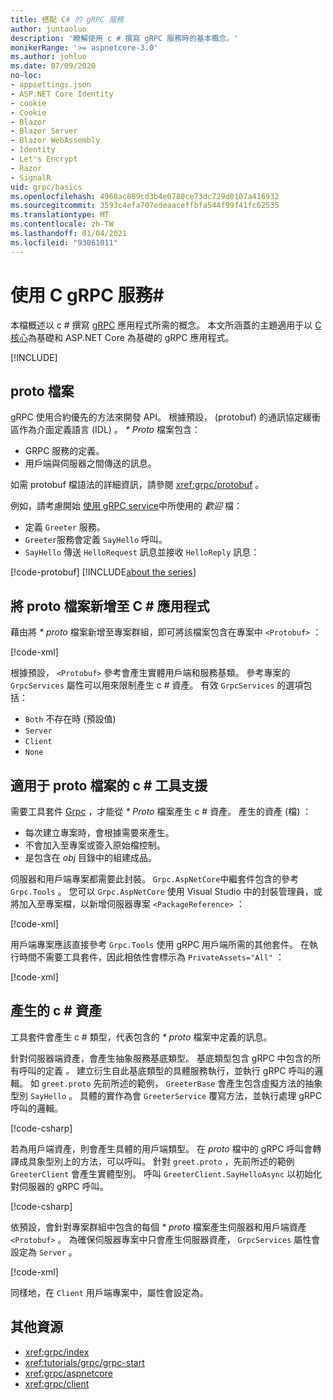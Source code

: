 ```yaml
---
title: 搭配 C# 的 gRPC 服務
author: juntaoluo
description: '瞭解使用 c # 撰寫 gRPC 服務時的基本概念。'
monikerRange: '>= aspnetcore-3.0'
ms.author: johluo
ms.date: 07/09/2020
no-loc:
- appsettings.json
- ASP.NET Core Identity
- cookie
- Cookie
- Blazor
- Blazor Server
- Blazor WebAssembly
- Identity
- Let's Encrypt
- Razor
- SignalR
uid: grpc/basics
ms.openlocfilehash: 4968ac889cd3b4e0780ce73dc729d0107a416932
ms.sourcegitcommit: 3593c4efa707edeaaceffbfa544f99f41fc62535
ms.translationtype: MT
ms.contentlocale: zh-TW
ms.lasthandoff: 01/04/2021
ms.locfileid: "93061011"
---
```

# <a name="grpc-services-with-c"></a>使用 C gRPC 服務\#

本檔概述以 c # 撰寫 [gRPC](https://grpc.io/docs/guides/) 應用程式所需的概念。 本文所涵蓋的主題適用于以 [C 核心](https://grpc.io/blog/grpc-stacks)為基礎和 ASP.NET Core 為基礎的 gRPC 應用程式。

[!INCLUDE[](~/includes/gRPCazure.md)]

## <a name="proto-file"></a>proto 檔案

gRPC 使用合約優先的方法來開發 API。 根據預設， (protobuf) 的通訊協定緩衝區作為介面定義語言 (IDL) 。 *\* Proto* 檔案包含：

* GRPC 服務的定義。
* 用戶端與伺服器之間傳送的訊息。

如需 protobuf 檔語法的詳細資訊，請參閱 <xref:grpc/protobuf> 。

例如，請考慮開始 [使用 gRPC service](xref:tutorials/grpc/grpc-start)中所使用的 *歡迎* 檔：

* 定義 `Greeter` 服務。
* `Greeter`服務會定義 `SayHello` 呼叫。
* `SayHello` 傳送 `HelloRequest` 訊息並接收 `HelloReply` 訊息：

[!code-protobuf[](~/tutorials/grpc/grpc-start/sample/GrpcGreeter/Protos/greet.proto)]
[!INCLUDE[about the series](~/includes/code-comments-loc.md)]

## <a name="add-a-proto-file-to-a-c-app"></a>將 proto 檔案新增至 C \# 應用程式

藉由將 *\* proto* 檔案新增至專案群組，即可將該檔案包含在專案中 `<Protobuf>` ：

[!code-xml[](~/tutorials/grpc/grpc-start/sample/GrpcGreeter/GrpcGreeter.csproj?highlight=2&range=7-9)]

根據預設， `<Protobuf>` 參考會產生實體用戶端和服務基類。 參考專案的 `GrpcServices` 屬性可以用來限制產生 c # 資產。 有效 `GrpcServices` 的選項包括：

* `Both` 不存在時 (預設值) 
* `Server`
* `Client`
* `None`

## <a name="c-tooling-support-for-proto-files"></a>適用于 proto 檔案的 c # 工具支援

需要工具套件 [Grpc](https://www.nuget.org/packages/Grpc.Tools/) ，才能從 *\* Proto* 檔案產生 c # 資產。 產生的資產 (檔) ：

* 每次建立專案時，會根據需要來產生。
* 不會加入至專案或簽入原始檔控制。
* 是包含在 *obj* 目錄中的組建成品。

伺服器和用戶端專案都需要此封裝。 `Grpc.AspNetCore`中繼套件包含的參考 `Grpc.Tools` 。 您可以 `Grpc.AspNetCore` 使用 Visual Studio 中的封裝管理員，或將加入至專案檔，以新增伺服器專案 `<PackageReference>` ：

[!code-xml[](~/tutorials/grpc/grpc-start/sample/GrpcGreeter/GrpcGreeter.csproj?highlight=1&range=12)]

用戶端專案應該直接參考 `Grpc.Tools` 使用 gRPC 用戶端所需的其他套件。 在執行時間不需要工具套件，因此相依性會標示為 `PrivateAssets="All"` ：

[!code-xml[](~/tutorials/grpc/grpc-start/sample/GrpcGreeterClient/GrpcGreeterClient.csproj?highlight=3&range=9-11)]

## <a name="generated-c-assets"></a>產生的 c # 資產

工具套件會產生 c # 類型，代表包含的 *\* proto* 檔案中定義的訊息。

針對伺服器端資產，會產生抽象服務基底類型。 基底類型包含 gRPC 中包含的所有呼叫的定義 *。* 建立衍生自此基底類型的具體服務執行，並執行 gRPC 呼叫的邏輯。 如 `greet.proto` 先前所述的範例， `GreeterBase` 會產生包含虛擬方法的抽象型別 `SayHello` 。 具體的實作為會 `GreeterService` 覆寫方法，並執行處理 gRPC 呼叫的邏輯。

[!code-csharp[](~/tutorials/grpc/grpc-start/sample/GrpcGreeter/Services/GreeterService.cs?name=snippet)]

若為用戶端資產，則會產生具體的用戶端類型。 在 *proto* 檔中的 gRPC 呼叫會轉譯成具象型別上的方法，可以呼叫。 針對 `greet.proto` ，先前所述的範例 `GreeterClient` 會產生實體型別。 呼叫 `GreeterClient.SayHelloAsync` 以初始化對伺服器的 gRPC 呼叫。

[!code-csharp[](~/tutorials/grpc/grpc-start/sample/GrpcGreeterClient/Program.cs?name=snippet)]

依預設，會針對專案群組中包含的每個 *\* proto* 檔案產生伺服器和用戶端資產 `<Protobuf>` 。 為確保伺服器專案中只會產生伺服器資產， `GrpcServices` 屬性會設定為 `Server` 。

[!code-xml[](~/tutorials/grpc/grpc-start/sample/GrpcGreeter/GrpcGreeter.csproj?highlight=2&range=7-9)]

同樣地，在 `Client` 用戶端專案中，屬性會設定為。

## <a name="additional-resources"></a>其他資源

* <xref:grpc/index>
* <xref:tutorials/grpc/grpc-start>
* <xref:grpc/aspnetcore>
* <xref:grpc/client>
